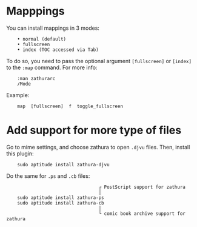 # Mapppings

You can install mappings in 3 modes:

        • normal (default)
        • fullscreen
        • index (TOC accessed via Tab)

To do so, you need to pass  the optional argument `[fullscreen]` or `[index]` to
the `:map` command. For more info:

        :man zathurarc
        /Mode

Example:

        map  [fullscreen]  f  toggle_fullscreen

# Add support for more type of files

Go to mime settings, and choose zathura to open `.djvu` files.
Then, install this plugin:

        sudo aptitude install zathura-djvu

Do the same for `.ps` and `.cb` files:

                                      ┌ PostScript support for zathura
                                      │
        sudo aptitude install zathura-ps
        sudo aptitude install zathura-cb
                                      │
                                      └ comic book archive support for zathura

